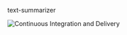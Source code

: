 text-summarizer

![Continuous Integration and Delivery](https://github.com/piotrbelda/text-summarizer/workflows/Continuous%20Integration%20and%20Delivery/badge.svg?branch=master)